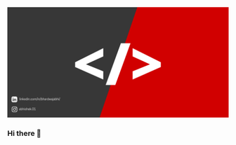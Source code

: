 <img src="https://github.com/bharabhi01/bharabhi01/blob/main/Add%20a%20heading.png" alt="banner that says Sarah hart Landolt - software developer, artist, designer">

### Hi there 👋

<!--
**bharabhi01/bharabhi01** is a ✨ _special_ ✨ repository because its `README.md` (this file) appears on your GitHub profile.

Here are some ideas to get you started:

- 🔭 I’m currently working on ...
- 🌱 I’m currently learning ...
- 👯 I’m looking to collaborate on ...
- 🤔 I’m looking for help with ...
- 💬 Ask me about ...
- 📫 How to reach me: ...
- 😄 Pronouns: ...
- ⚡ Fun fact: ...
-->
